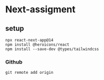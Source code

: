 # Next-assigment

## setup
```
npx react-next-app@14
npm install @heroicons/react
npm install --save-dev @types/tailwindcss
```
### Github
```
git remote add origin 
```